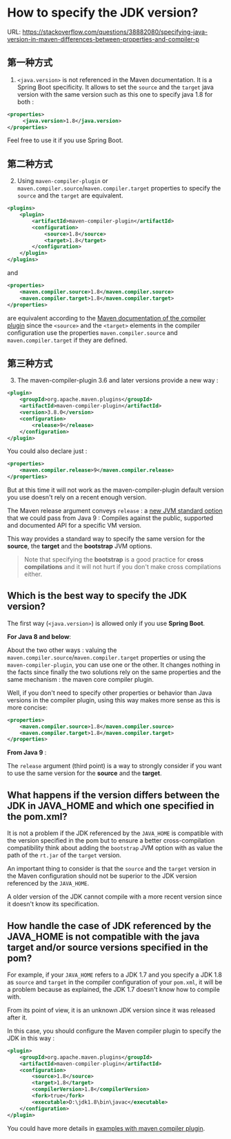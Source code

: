 # How to specify the JDK version?

URL: https://stackoverflow.com/questions/38882080/specifying-java-version-in-maven-differences-between-properties-and-compiler-p

## 第一种方式

1) `<java.version>` is not referenced in the Maven documentation.
It is a Spring Boot specificity.
It allows to set the `source` and the `target` java version with the same version such as this one to specify java 1.8 for both :

```xml
<properties>
     <java.version>1.8</java.version>
</properties>
```
Feel free to use it if you use Spring Boot.

## 第二种方式

2) Using `maven-compiler-plugin` or `maven.compiler.source`/`maven.compiler.target` properties to specify the `source` and the `target` are equivalent.

```xml
<plugins>
    <plugin>    
        <artifactId>maven-compiler-plugin</artifactId>
        <configuration>
            <source>1.8</source>
            <target>1.8</target>
        </configuration>
    </plugin>
</plugins>
```

and

```xml
<properties>
    <maven.compiler.source>1.8</maven.compiler.source>
    <maven.compiler.target>1.8</maven.compiler.target>
</properties>
```

are equivalent according to the [Maven documentation of the compiler plugin](https://maven.apache.org/plugins/maven-compiler-plugin/compile-mojo.html) since the `<source>` and the `<target>` elements in the compiler configuration use the properties `maven.compiler.source` and `maven.compiler.target` if they are defined.

## 第三种方式

3) The maven-compiler-plugin 3.6 and later versions provide a new way :

```xml
<plugin>
    <groupId>org.apache.maven.plugins</groupId>
    <artifactId>maven-compiler-plugin</artifactId>
    <version>3.8.0</version>
    <configuration>
        <release>9</release>
    </configuration>
</plugin>
```

You could also declare just :

```xml
<properties>
    <maven.compiler.release>9</maven.compiler.release>
</properties>
```

But at this time it will not work as the maven-compiler-plugin default version you use doesn't rely on a recent enough version.

The Maven release argument conveys `release` : a [new JVM standard option](https://docs.oracle.com/javase/9/tools/javac.htm#JSWOR627) that we could pass from Java 9 : Compiles against the public, supported and documented API for a specific VM version.

This way provides a standard way to specify the same version for the **source**, the **target** and the **bootstrap** JVM options.

> Note that specifying the **bootstrap** is a good practice for **cross compilations** and it will not hurt if you don't make cross compilations either.


## Which is the best way to specify the JDK version?

The first way (`<java.version>`) is allowed only if you use **Spring Boot**.

**For Java 8 and below**:

About the two other ways : valuing the `maven.compiler.source`/`maven.compiler.target` properties or using the `maven-compiler-plugin`, you can use one or the other. It changes nothing in the facts since finally the two solutions rely on the same properties and the same mechanism : the maven core compiler plugin.

Well, if you don't need to specify other properties or behavior than Java versions in the compiler plugin, using this way makes more sense as this is more concise:

```xml
<properties>
    <maven.compiler.source>1.8</maven.compiler.source>
    <maven.compiler.target>1.8</maven.compiler.target>
</properties>
```

**From Java 9** :

The `release` argument (third point) is a way to strongly consider if you want to use the same version for the **source** and the **target**.

## What happens if the version differs between the JDK in JAVA_HOME and which one specified in the pom.xml?

It is not a problem if the JDK referenced by the `JAVA_HOME` is compatible with the version specified in the pom but to ensure a better cross-compilation compatibility think about adding the `bootstrap` JVM option with as value the path of the `rt.jar` of the `target` version.

An important thing to consider is that the `source` and the `target` version in the Maven configuration should not be superior to the JDK version referenced by the `JAVA_HOME`.

A older version of the JDK cannot compile with a more recent version since it doesn't know its specification.

## How handle the case of JDK referenced by the JAVA_HOME is not compatible with the java target and/or source versions specified in the pom?

For example, if your `JAVA_HOME` refers to a JDK 1.7 and you specify a JDK 1.8 as `source` and `target` in the compiler configuration of your `pom.xml`, it will be a problem because as explained, the JDK 1.7 doesn't know how to compile with.

From its point of view, it is an unknown JDK version since it was released after it.

In this case, you should configure the Maven compiler plugin to specify the JDK in this way :

```xml
<plugin>
    <groupId>org.apache.maven.plugins</groupId>
    <artifactId>maven-compiler-plugin</artifactId>
    <configuration>
        <source>1.8</source>
        <target>1.8</target>
        <compilerVersion>1.8</compilerVersion>      
        <fork>true</fork>
        <executable>D:\jdk1.8\bin\javac</executable>                
    </configuration>
</plugin>
```

You could have more details in [examples with maven compiler plugin](https://maven.apache.org/plugins/maven-compiler-plugin/examples/compile-using-different-jdk.html).
